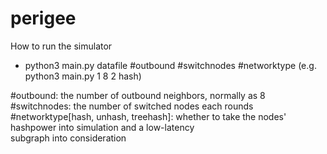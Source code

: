 # perigee

How to run the simulator

- python3 main.py datafile #outbound #switchnodes #networktype (e.g. python3 main.py 1 8 2 hash)

#outbound:      the number of outbound neighbors, normally as 8
#switchnodes: the number of switched nodes each rounds
#networktype[hash, unhash, treehash]: whether to take the nodes' hashpower into simulation and a low-latency             
                        subgraph into consideration
